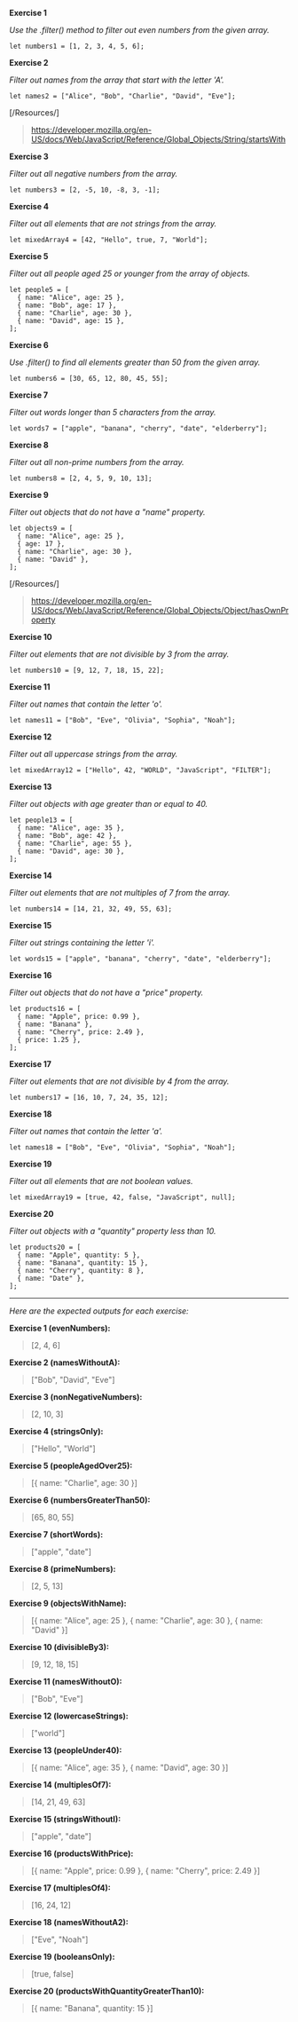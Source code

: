 **Exercise 1**

*Use the .filter() method to filter out even numbers from the given array.*

```
let numbers1 = [1, 2, 3, 4, 5, 6];
```

**Exercise 2**

*Filter out names from the array that start with the letter 'A'.*
```
let names2 = ["Alice", "Bob", "Charlie", "David", "Eve"];
```

[/Resources/]

> https://developer.mozilla.org/en-US/docs/Web/JavaScript/Reference/Global_Objects/String/startsWith

**Exercise 3**

*Filter out all negative numbers from the array.*

```
let numbers3 = [2, -5, 10, -8, 3, -1];
```

**Exercise 4**

*Filter out all elements that are not strings from the array.*

```
let mixedArray4 = [42, "Hello", true, 7, "World"];
```

**Exercise 5**

*Filter out all people aged 25 or younger from the array of objects.*

```
let people5 = [
  { name: "Alice", age: 25 },
  { name: "Bob", age: 17 },
  { name: "Charlie", age: 30 },
  { name: "David", age: 15 },
];
```

**Exercise 6**

*Use .filter() to find all elements greater than 50 from the given array.*

```
let numbers6 = [30, 65, 12, 80, 45, 55];
```

**Exercise 7**

*Filter out words longer than 5 characters from the array.*

```
let words7 = ["apple", "banana", "cherry", "date", "elderberry"];
```

**Exercise 8**

*Filter out all non-prime numbers from the array.*

```
let numbers8 = [2, 4, 5, 9, 10, 13];
```

**Exercise 9**

*Filter out objects that do not have a "name" property.*

```
let objects9 = [
  { name: "Alice", age: 25 },
  { age: 17 },
  { name: "Charlie", age: 30 },
  { name: "David" },
];
```

[/Resources/]

> https://developer.mozilla.org/en-US/docs/Web/JavaScript/Reference/Global_Objects/Object/hasOwnProperty

**Exercise 10**

*Filter out elements that are not divisible by 3 from the array.*

```
let numbers10 = [9, 12, 7, 18, 15, 22];
```

**Exercise 11**

*Filter out names that contain the letter 'o'.*

```
let names11 = ["Bob", "Eve", "Olivia", "Sophia", "Noah"];
```

**Exercise 12**

*Filter out all uppercase strings from the array.*

```
let mixedArray12 = ["Hello", 42, "WORLD", "JavaScript", "FILTER"];
```

**Exercise 13**

*Filter out objects with age greater than or equal to 40.*

```
let people13 = [
  { name: "Alice", age: 35 },
  { name: "Bob", age: 42 },
  { name: "Charlie", age: 55 },
  { name: "David", age: 30 },
];
```

**Exercise 14**

*Filter out elements that are not multiples of 7 from the array.*

```
let numbers14 = [14, 21, 32, 49, 55, 63];
```

**Exercise 15**

*Filter out strings containing the letter 'i'.*

```
let words15 = ["apple", "banana", "cherry", "date", "elderberry"];
```

**Exercise 16**

*Filter out objects that do not have a "price" property.*

```
let products16 = [
  { name: "Apple", price: 0.99 },
  { name: "Banana" },
  { name: "Cherry", price: 2.49 },
  { price: 1.25 },
];
```

**Exercise 17**

*Filter out elements that are not divisible by 4 from the array.*

```
let numbers17 = [16, 10, 7, 24, 35, 12];
```

**Exercise 18**

*Filter out names that contain the letter 'a'.*

```
let names18 = ["Bob", "Eve", "Olivia", "Sophia", "Noah"];
```

**Exercise 19**

*Filter out all elements that are not boolean values.*

```
let mixedArray19 = [true, 42, false, "JavaScript", null];
```

**Exercise 20**

*Filter out objects with a "quantity" property less than 10.*

```
let products20 = [
  { name: "Apple", quantity: 5 },
  { name: "Banana", quantity: 15 },
  { name: "Cherry", quantity: 8 },
  { name: "Date" },
];
```
---

*Here are the expected outputs for each exercise:*

**Exercise 1 (evenNumbers):**

> [2, 4, 6]

**Exercise 2 (namesWithoutA):**

> ["Bob", "David", "Eve"]

**Exercise 3 (nonNegativeNumbers):**

> [2, 10, 3]

**Exercise 4 (stringsOnly):**

> ["Hello", "World"]

**Exercise 5 (peopleAgedOver25):**

> [{ name: "Charlie", age: 30 }]

**Exercise 6 (numbersGreaterThan50):**

> [65, 80, 55]

**Exercise 7 (shortWords):**

> ["apple", "date"]

**Exercise 8 (primeNumbers):**

> [2, 5, 13]

**Exercise 9 (objectsWithName):**

>[{ name: "Alice", age: 25 }, { name: "Charlie", age: 30 }, { name: "David" }]

**Exercise 10 (divisibleBy3):**

> [9, 12, 18, 15]

**Exercise 11 (namesWithoutO):**

> ["Bob", "Eve"]

**Exercise 12 (lowercaseStrings):**

> ["world"]

**Exercise 13 (peopleUnder40):**

> [{ name: "Alice", age: 35 }, { name: "David", age: 30 }]

**Exercise 14 (multiplesOf7):**

> [14, 21, 49, 63]

**Exercise 15 (stringsWithoutI):**

> ["apple", "date"]

**Exercise 16 (productsWithPrice):**

> [{ name: "Apple", price: 0.99 }, { name: "Cherry", price: 2.49 }]

**Exercise 17 (multiplesOf4):**

> [16, 24, 12]

**Exercise 18 (namesWithoutA2):**

> ["Eve", "Noah"]

**Exercise 19 (booleansOnly):**

> [true, false]

**Exercise 20 (productsWithQuantityGreaterThan10):**
> [{ name: "Banana", quantity: 15 }]
